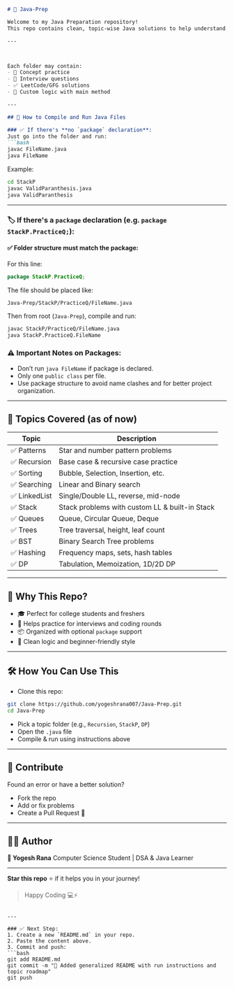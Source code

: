 


```markdown
# 🧠 Java-Prep

Welcome to my Java Preparation repository!  
This repo contains clean, topic-wise Java solutions to help understand data structures, algorithms, and core Java concepts — all in one place.

---



Each folder may contain:
- 🧠 Concept practice
- 📄 Interview questions
- ✅ LeetCode/GFG solutions
- 🧪 Custom logic with main method

---

## 🚀 How to Compile and Run Java Files

### ✅ If there's **no `package` declaration**:
Just go into the folder and run:
```bash
javac FileName.java
java FileName
````

Example:

```bash
cd StackP
javac ValidParanthesis.java
java ValidParanthesis
```

---

### 🏷 If there's a `package` declaration (e.g. `package StackP.PracticeQ;`):

#### ✅ Folder structure must match the package:

For this line:

```java
package StackP.PracticeQ;
```

The file should be placed like:

```
Java-Prep/StackP/PracticeQ/FileName.java
```

Then from root (`Java-Prep`), compile and run:

```bash
javac StackP/PracticeQ/FileName.java
java StackP.PracticeQ.FileName
```

### ⚠️ Important Notes on Packages:

* Don’t run `java FileName` if package is declared.
* Only one `public class` per file.
* Use package structure to avoid name clashes and for better project organization.

---

## 📘 Topics Covered (as of now)

| Topic         | Description                                    |
| ------------- | ---------------------------------------------- |
| ✅ Patterns    | Star and number pattern problems               |
| ✅ Recursion   | Base case & recursive case practice            |
| ✅ Sorting     | Bubble, Selection, Insertion, etc.             |
| ✅ Searching   | Linear and Binary search                       |
| ✅ LinkedList | Single/Double LL, reverse, mid-node            |
| ✅ Stack       | Stack problems with custom LL & built-in Stack |
| ✅ Queues     | Queue, Circular Queue, Deque                   |
| ✅ Trees      | Tree traversal, height, leaf count             |
| ✅ BST        | Binary Search Tree problems                    |
| ✅ Hashing    | Frequency maps, sets, hash tables              |
| ✅ DP         | Tabulation, Memoization, 1D/2D DP              |



---

## 🎯 Why This Repo?

* 🎓 Perfect for college students and freshers
* 🧪 Helps practice for interviews and coding rounds
* 📦 Organized with optional `package` support
* 🧠 Clean logic and beginner-friendly style

---

## 🛠️ How You Can Use This

* Clone this repo:

```bash
git clone https://github.com/yogeshrana007/Java-Prep.git
cd Java-Prep
```

* Pick a topic folder (e.g., `Recursion`, `StackP`, `DP`)
* Open the `.java` file
* Compile & run using instructions above

---

## 🤝 Contribute

Found an error or have a better solution?

* Fork the repo
* Add or fix problems
* Create a Pull Request 🙌

---

## 🙋‍♂️ Author

**👤 Yogesh Rana**
Computer Science Student | DSA & Java Learner

---

**Star this repo** ⭐ if it helps you in your journey!

> Happy Coding 💻⚡

````

---

### ✅ Next Step:
1. Create a new `README.md` in your repo.
2. Paste the content above.
3. Commit and push:
```bash
git add README.md
git commit -m "📘 Added generalized README with run instructions and topic roadmap"
git push
````


